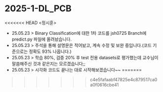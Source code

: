 # 2025-1-DL_PCB
<<<<<<< HEAD
<정시훈>
* 25.05.23 > Binary Classification에 대한 1차 코드를 jsh0725 Branch에 predict.py 파일에 올려놨습니다.
* 25.05.23 > 주석을 통해 설명문은 적어놨고, 계속 수정 및 보완 중입니다.(코드 기준으로는 정확도 93% 나옵니다.)
* 25.05.23 > 학습 80%, 검증 20% 후 test 전용 datasets로 평가했는데 교수님이 말씀해주신 것과 같은지는 모르겠습니다;;
* 25.05.23 > 시각화 코드도 끝나는 대로 시작해보겠습니다~~
=======
>>>>>>> c4e5fafaabf47825e4c879517ca0a0f0616cbe41
